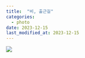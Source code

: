 ```yaml
---
title:  "비, 출근길" 
categories:
  - photo
date: 2023-12-15
last_modified_at: 2023-12-15
---
```

![](/assets/images/IMG_3172.jpg)